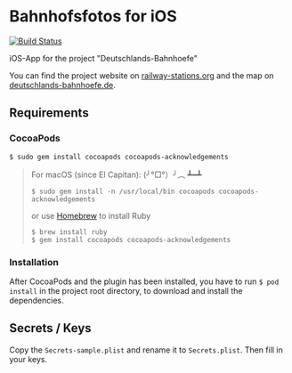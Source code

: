 # Bahnhofsfotos for iOS
[![Build Status](https://travis-ci.org/RailwayStations/Bahnhofsfotos.svg?branch=master)](https://travis-ci.org/RailwayStations/Bahnhofsfotos)

iOS-App for the project "Deutschlands-Bahnhoefe"

You can find the project website on [railway-stations.org](https://railway-stations.org) and the map on [deutschlands-bahnhoefe.de](http://www.deutschlands-bahnhoefe.de).


## Requirements

### CocoaPods
```
$ sudo gem install cocoapods cocoapods-acknowledgements
```
> For macOS (since El Capitan): (╯°□°）╯︵ ┻━┻
> 
>     $ sudo gem install -n /usr/local/bin cocoapods cocoapods-acknowledgements
> or use [Homebrew](https://brew.sh) to install Ruby
> 
>     $ brew install ruby
>     $ gem install cocoapods cocoapods-acknowledgements

### Installation
After CocoaPods and the plugin has been installed, you have to run `$ pod install` in the project root directory, to download and install the dependencies.

## Secrets / Keys
Copy the `Secrets-sample.plist` and rename it to `Secrets.plist`. Then fill in your keys.
